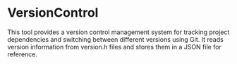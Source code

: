 # VersionControl
This tool provides a version control management system for tracking project dependencies and switching between different versions using Git. It reads version information from version.h files and stores them in a JSON file for reference.
